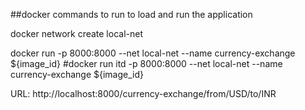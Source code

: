##docker commands to run to load and run the application

docker network create local-net


docker run -p 8000:8000 --net local-net --name currency-exchange ${image_id}
#docker run itd -p 8000:8000 --net local-net --name currency-exchange ${image_id}


URL: http://localhost:8000/currency-exchange/from/USD/to/INR
